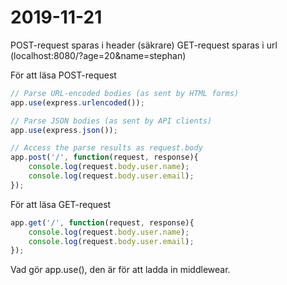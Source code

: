 # 2019-11-21

POST-request sparas i header (säkrare)
GET-request sparas i url (localhost:8080/?age=20&name=stephan)

För att läsa POST-request
````javascript
// Parse URL-encoded bodies (as sent by HTML forms)
app.use(express.urlencoded());

// Parse JSON bodies (as sent by API clients)
app.use(express.json());

// Access the parse results as request.body
app.post('/', function(request, response){
    console.log(request.body.user.name);
    console.log(request.body.user.email);
});
````

För att läsa GET-request 
````javascript
app.get('/', function(request, response){
    console.log(request.body.user.name);
    console.log(request.body.user.email);
});
````

Vad gör app.use(), den är för att ladda in middlewear.